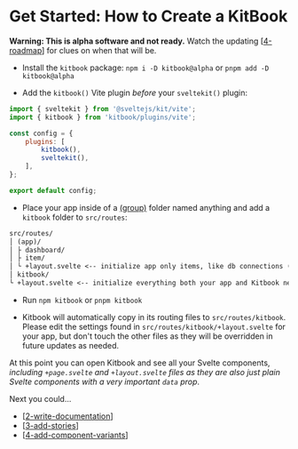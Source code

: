 # Get Started: How to Create a KitBook

**Warning: This is alpha software and not ready.** Watch the updating [[4-roadmap]] for clues on when that will be.

- Install the `kitbook` package: `npm i -D kitbook@alpha` or `pnpm add -D kitbook@alpha`

- Add the `kitbook()` Vite plugin *before* your `sveltekit()` plugin:
```js title="vite.config.js" {2,6}
import { sveltekit } from '@sveltejs/kit/vite';
import { kitbook } from 'kitbook/plugins/vite';

const config = {
	plugins: [
		kitbook(),
		sveltekit(),
	],
};

export default config;
```

- Place your app inside of a [(group)](https://kit.svelte.dev/docs/advanced-routing#advanced-layouts-group) folder named anything and add a `kitbook` folder to `src/routes`:
```txt {2,6}
src/routes/
│ (app)/
│ ├ dashboard/
│ ├ item/
│ └ +layout.svelte <-- initialize app only items, like db connections (refers to all layout files like +layout.ts)
│ kitbook/
└ +layout.svelte <-- initialize everything both your app and Kitbook need, like i18n 
```

- Run `npm kitbook` or `pnpm kitbook`
 
- Kitbook will automatically copy in its routing files to `src/routes/kitbook`. Please edit the settings found in `src/routes/kitbook/+layout.svelte` for your app, but don't touch the other files as they will be overridden in future updates as needed.

At this point you can open Kitbook and see all your Svelte components, *including `+page.svelte` and `+layout.svelte` files as they are also just plain Svelte components with a very important `data` prop*.
 
Next you could...

- [[2-write-documentation]]
- [[3-add-stories]] 
- [[4-add-component-variants]]

[//begin]: # "Autogenerated link references for markdown compatibility"
[4-roadmap]: 9-maintainer-notes/4-roadmap.md "Roadmap"
[2-write-documentation]: 2-write-documentation.md "Write Documentation"
[3-add-stories]: 3-add-stories.md "Add Stories"
[4-add-component-variants]: 4-add-component-variants.md "Add Component Variants"
[//end]: # "Autogenerated link references"